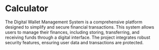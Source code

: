 # Calculator
The Digital Wallet Management System is a comprehensive platform designed to simplify and secure financial transactions. This system allows users to manage their finances, including storing, transferring, and receiving funds through a digital interface. The project integrates robust security features, ensuring user data and transactions are protected.
